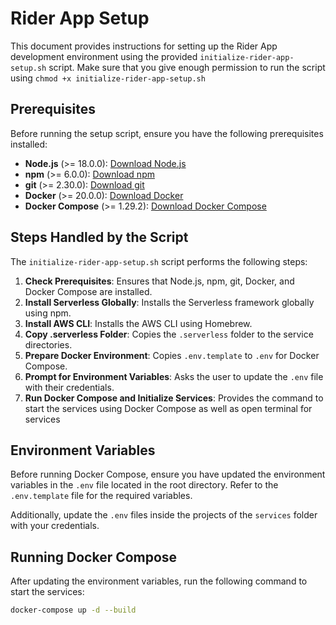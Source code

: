 # Rider App Setup

This document provides instructions for setting up the Rider App development environment using the provided `initialize-rider-app-setup.sh` script.
Make sure that you give enough permission to run the script using `chmod +x initialize-rider-app-setup.sh`

## Prerequisites

Before running the setup script, ensure you have the following prerequisites installed:

- **Node.js** (>= 18.0.0): [Download Node.js](https://nodejs.org/en/download/)
- **npm** (>= 6.0.0): [Download npm](https://nodejs.org/en/download/)
- **git** (>= 2.30.0): [Download git](https://git-scm.com/downloads)
- **Docker** (>= 20.0.0): [Download Docker](https://docs.docker.com/get-docker/)
- **Docker Compose** (>= 1.29.2): [Download Docker Compose](https://docs.docker.com/compose/install/)

## Steps Handled by the Script

The `initialize-rider-app-setup.sh` script performs the following steps:

1. **Check Prerequisites**: Ensures that Node.js, npm, git, Docker, and Docker Compose are installed.
2. **Install Serverless Globally**: Installs the Serverless framework globally using npm.
3. **Install AWS CLI**: Installs the AWS CLI using Homebrew.
4. **Copy .serverless Folder**: Copies the `.serverless` folder to the service directories.
5. **Prepare Docker Environment**: Copies `.env.template` to `.env` for Docker Compose.
6. **Prompt for Environment Variables**: Asks the user to update the `.env` file with their credentials.
7. **Run Docker Compose and Initialize Services**: Provides the command to start the services using Docker Compose as well as open terminal for services

## Environment Variables

Before running Docker Compose, ensure you have updated the environment variables in the `.env` file located in the root directory. Refer to the `.env.template` file for the required variables.

Additionally, update the `.env` files inside the projects of the `services` folder with your credentials.

## Running Docker Compose

After updating the environment variables, run the following command to start the services:

```sh
docker-compose up -d --build
```
